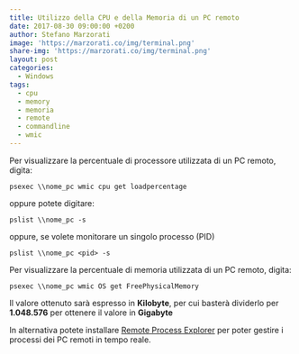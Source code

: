 ```yaml
---
title: Utilizzo della CPU e della Memoria di un PC remoto
date: 2017-08-30 09:00:00 +0200
author: Stefano Marzorati
image: 'https://marzorati.co/img/terminal.png'
share-img: 'https://marzorati.co/img/terminal.png'
layout: post
categories:
  - Windows
tags:
  - cpu
  - memory
  - memoria
  - remote
  - commandline
  - wmic
---
```

Per visualizzare la percentuale di processore utilizzata di un PC remoto, digita:   

	psexec \\nome_pc wmic cpu get loadpercentage   
	
oppure potete digitare:   

	pslist \\nome_pc -s

oppure, se volete monitorare un singolo processo (PID)   

	pslist \\nome_pc <pid> -s

Per visualizzare la percentuale di memoria utilizzata di un PC remoto, digita:   

	psexec \\nome_pc wmic OS get FreePhysicalMemory

Il valore ottenuto sarà espresso in **Kilobyte**, per cui basterà dividerlo per **1.048.576** per ottenere il valore in **Gigabyte**   

In alternativa potete installare <a href="https://lizardsystems.com/downloads/index.php#remote-process-explorer" target="_blank">Remote Process Explorer</a> per poter gestire i processi dei PC remoti in tempo reale.   
